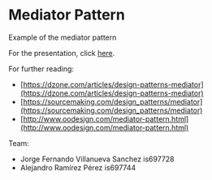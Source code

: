 # Mediator Pattern
Example of the mediator pattern

For the presentation, click [here](https://github.com/a-rmz/mediatorPattern/blob/master/Mediator%20Pattern.pdf).


For further reading:
* [https://dzone.com/articles/design-patterns-mediator](https://dzone.com/articles/design-patterns-mediator)
* [https://sourcemaking.com/design_patterns/mediator](https://sourcemaking.com/design_patterns/mediator)
* [http://www.oodesign.com/mediator-pattern.html](http://www.oodesign.com/mediator-pattern.html)

Team:
* Jorge Fernando Villanueva Sanchez is697728
* Alejandro Ramírez Pérez is697744
